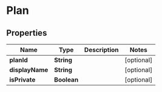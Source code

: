 # Plan

## Properties
Name | Type | Description | Notes
------------ | ------------- | ------------- | -------------
**planId** | **String** |  |  [optional]
**displayName** | **String** |  |  [optional]
**isPrivate** | **Boolean** |  |  [optional]

